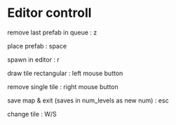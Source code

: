# Editor controll
remove last prefab in queue : z 

place prefab : space

spawn in editor : r

draw tile rectangular : left mouse button

remove single tile : right mouse button

save map & exit (saves in num_levels as new num) : esc

change tile : W/S